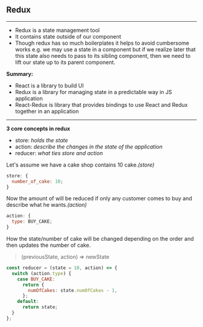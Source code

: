 ## Redux

---

- Redux is a state management tool
- It contains state outside of our component
- Though redux has so much boilerplates it helps to avoid cumbersome works e.g. we may use a state in a component but if we realize later that this state also needs to pass to its sibling component, then we need to lift our state up to its parent component.

**Summary:**

- React is a library to build UI
- Redux is a library for managing state in a predictable way in JS application
- React-Redux is library that provides bindings to use React and Redux together in an application

---

**3 core concepts in redux**

- store: _holds the state_
- action: _describe the changes in the state of the application_
- reducer: _what ties store and action_

Let's assume we have a cake shop contains 10 cake._(store)_

```js
store: {
  number_of_cake: 10;
}
```

Now the amount of will be reduced if only any customer comes to buy and describe what he wants._(action)_

```js
action: {
  type: BUY_CAKE;
}
```

How the state/number of cake will be changed depending on the order and then updates the number of cake.

> (previousState, action) => newState

```js
const reducer = (state = 10, action) => {
  switch (action.type) {
    case BUY_CAKE:
      return {
        numOfCakes: state.numOfCakes - 1,
      };
    default:
      return state;
  }
};
```
